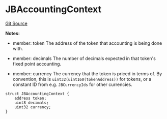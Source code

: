 # JBAccountingContext
[Git Source](https://github.com/Bananapus/nana-core/blob/2998dca2fbd2658e2c8791d6dc8348147d69e28e/src/structs/JBAccountingContext.sol)

**Notes:**
- member: token The address of the token that accounting is being done with.

- member: decimals The number of decimals expected in that token's fixed point accounting.

- member: currency The currency that the token is priced in terms of. By convention, this is
`uint32(uint160(tokenAddress))` for tokens, or a constant ID from e.g. `JBCurrencyIds` for other currencies.


```solidity
struct JBAccountingContext {
    address token;
    uint8 decimals;
    uint32 currency;
}
```

